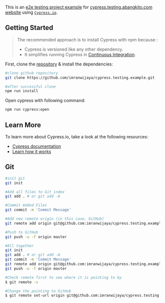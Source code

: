 This is an [e2e testing project example](https://github.com/imranwijaya/cypress.testing.example) for [cypress.testing.abangkito.com website](https://cypress.testing.abangkito.com) using [`Cypress.io`](https://www.cypress.io/).

## Getting Started

> The recommended approach is to install Cypress with npm because :
> - Cypress is versioned like any other dependency.
> - It simplifies running Cypress in [Continuous Integration](https://docs.cypress.io/guides/continuous-integration/introduction).

First, clone the [repository](https://github.com/imranwijaya/cypress.testing.example) & install the dependencies:

```bash
#clone github repository
git clone https://github.com/imranwijaya/cypress.testing.example.git

#after successful clone
npm run install
```

Open cypress with following command:
```bash
npm run cypress:open
```

## Learn More

To learn more about Cypress.io, take a look at the following resources:
- [Cypress documentation](https://docs.cypress.io/)
- [Learn how it works](https://www.cypress.io/how-it-works)

## Git
```bash
#init git
git init

#Add all files to Git index
git add . # or git add -A

#Commit Added Files
git commit -m 'Commit Message'

#Add new remote origin (in this case, GitHub)
git remote add origin git@github.com:imranwijaya/cypress.testing.example.git

#Push to GitHub
git push -u -f origin master

#All together
git init
git add . # or git add -A
git commit -m 'Commit Message'
git remote add origin git@github.com:imranwijaya/cypress.testing.example.git
git push -u -f origin master

#Check remote first to see where it is pointing to by
$ git remote -v

#Change the pointing to GitHub
$ git remote set-url origin git@github.com:imranwijaya/cypress.testing.example.git
```